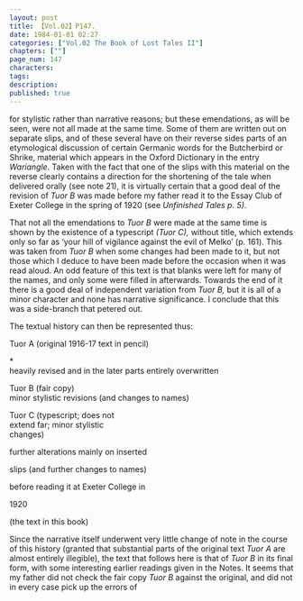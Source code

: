 ```yaml
---
layout: post
title: 【Vol.02】P147.
date: 1984-01-01 02:27
categories: ["Vol.02 The Book of Lost Tales II"]
chapters: [""]
page_num: 147
characters: 
tags: 
description: 
published: true
---
```


<p style="text-indent: 0;">
for stylistic rather than narrative reasons; but these emendations, as will be seen, were not all made at the same time. Some of them are written out on separate slips, and of these several have on their reverse sides parts of an etymological discussion of certain Germanic words for the Butcherbird or Shrike, material which appears in the Oxford Dictionary in the entry <I>Wariangle.</I> Taken with the fact that one of the slips with this material on the reverse clearly contains a direction for the shortening of the tale when delivered orally (see note 21), it is virtually certain that a good deal of the revision of <I>Tuor B</I> was made before my father read it to the Essay Club of Exeter College in the spring of 1920 (see <I>Unfinished Tales p. 5)</I>.
</p>

That not all the emendations to <I>Tuor B</I> were made at the same time is shown by the existence of a typescript <I>(Tuor C),</I> without title, which extends only so far as ‘your hill of vigilance against the evil of Melko’ (p. 161). This was taken from <I>Tuor B</I> when some changes had been made to it, but not those which I deduce to have been made before the occasion when it was read aloud. An odd feature of this text is that blanks were left for many of the names, and only some were filled in afterwards. Towards the end of it there is a good deal of independent variation from <I>Tuor B,</I> but it is all of a minor character and none has narrative significance. I conclude that this was a side-branch that petered out.

The textual history can then be represented thus:

Tuor A (original 1916-17 text in pencil)

\*<BR>heavily revised and in the later parts entirely overwritten

Tuor B (fair copy)<BR>minor stylistic revisions (and changes to names)

Tuor C (typescript; does not<BR>extend far; minor stylistic<BR>changes)

further alterations mainly on inserted

slips (and further changes to names)

before reading it at Exeter College in

1920

(the text in this book)

Since the narrative itself underwent very little change of note in the course of this history (granted that substantial parts of the original text <I>Tuor A</I> are almost entirely illegible), the text that follows here is that of <I>Tuor B</I> in its final form, with some interesting earlier readings given in the Notes. It seems that my father did not check the fair copy <I>Tuor B</I> against the original, and did not in every case pick up the errors of

